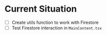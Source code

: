 # Current Situation
- [ ] Create utils function to work with Firestore
- [ ] Test Firestore interaction in `MainContent.tsx`